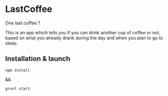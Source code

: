 LastCoffee
==========

One last coffee ?


This is an app which tells you if you can drink another cup of coffee or not, based on what you already drank during the day and when you plan to go to sleep.

Installation & launch
----------------

``npm install``

&&

``grunt start``
